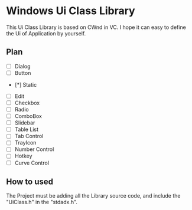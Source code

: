# Windows Ui Class Library

This Ui Class Library is based on CWnd in VC. I hope it can easy to define the Ui of Application by yourself.

## Plan

- [ ] Dialog  
- [ ] Button  
- [*] Static  
- [ ] Edit  
- [ ] Checkbox  
- [ ] Radio  
- [ ] ComboBox  
- [ ] Slidebar  
- [ ] Table List  
- [ ] Tab Control   
- [ ] TrayIcon  
- [ ] Number Control  
- [ ] Hotkey  
- [ ] Curve Control  

## How to used

The Project must be adding all the Library source code, and include the "UiClass.h" in the "stdadx.h".